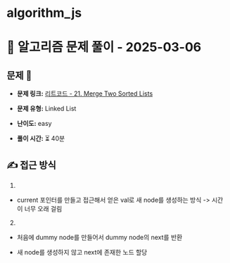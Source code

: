 # algorithm_js

# 📝 알고리즘 문제 풀이 - 2025-03-06

## 문제 📖

- **문제 링크:** [리트코드 - 21. Merge Two Sorted Lists](https://leetcode.com/problems/merge-two-sorted-lists/)

- **문제 유형:** Linked List

- **난이도:** easy

- **풀이 시간:** ⏳ 40분

## ✍ 접근 방식



1.
- current 포인터를 만들고 접근해서 얻은 val로 새 node를 생성하는 방식 -> 시간이 너무 오래 걸림


2. 
- 처음에 dummy node를 만들어서 dummy node의 next를 반환

- 새 node를 생성하지 않고 next에 존재한 노드 할당
